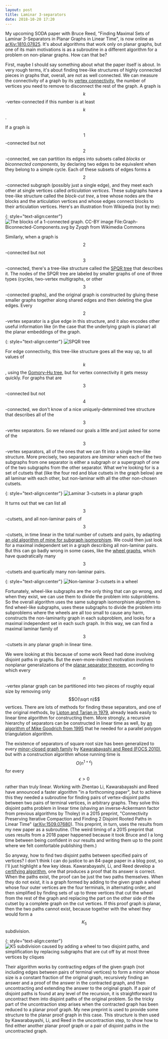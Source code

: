 ```yaml
---
layout: post
title: Laminar 3-separators
date: 2018-10-20 17:20
---
```

My upcoming SODA paper with Bruce Reed, "Finding Maximal Sets of Laminar 3-Separators in Planar Graphs in Linear Time", is now online as [arXiv:1810.07825](https://arxiv.org/abs/1810.07825). It's about algorithms that work only on planar graphs, but one of its main motivations is as a subroutine in a different algorithm for a problem on non-planar graphs. How can that be?

First, maybe I should say something about what the paper itself is about.
In very rough terms, it's about finding tree-like structures of highly connected pieces in graphs that, overall, are not as well connected. We can measure the connectivity of a graph by its [vertex connectivity](https://en.wikipedia.org/wiki/K-vertex-connected_graph), the number of vertices you need to remove to disconnect the rest of the graph. A graph is $$k$$-vertex-connected if this number is at least $$k$$.

If a graph is $$1$$-connected but not $$2$$-connected, we can partition its edges into subsets called _blocks_ or _biconnected components_, by declaring two edges to be equivalent when they belong to a simple cycle. Each of these subsets of edges forms a $$2$$-connected subgraph (possibly just a single edge), and they meet each other at single vertices called _articulation vertices_. These subgraphs have a tree-like structure called the _block-cut tree_, a tree whose nodes are the blocks and the articulation vertices and whose edges connect blocks to their articulation vertices. Here's an illustration from Wikipedia (not by me):

{: style="text-align:center"}
![The blocks of a 1-connected graph. CC-BY image File:Graph-Biconnected-Components.svg by Zyqqh from Wikimedia Commons]({{site.baseurl}}/assets/2018/block-cut.svg)

Similarly, when a graph is $$2$$-connected but not $$3$$-connected, there's a tree-like structure called the [SPQR tree](https://en.wikipedia.org/wiki/SPQR_tree) that describes it.
The nodes of the SPQR tree are labeled by smaller graphs of one of three types (cycles, two-vertex multigraphs, or other $$3$$-connected graphs), and the original graph is constructed by gluing these smaller graphs together along shared edges and then deleting the glue edges. Every $$2$$-vertex separator is a glue edge in this structure, and it also encodes other useful information like (in the case that the underlying graph is planar) all the planar embeddings of the graph.

{: style="text-align:center"}
![SPQR tree]({{site.baseurl}}/assets/2018/spqr.svg)

For edge connectivity, this tree-like structure goes all the way up, to all values of $$k$$, using the [Gomory–Hu tree](https://en.wikipedia.org/wiki/Gomory%E2%80%93Hu_tree), but for vertex connectivity it gets messy quickly.
For graphs that are $$3$$-connected but not $$4$$-connected, we don't know of a nice uniquely-determined tree structure that describes all of the $$3$$-vertex separators. So we relaxed our goals a little and just asked for some of the $$3$$-vertex separators, all of the ones that we can fit into a single tree-like structure. More precisely, two separators are _laminar_ when each of the two subgraphs from one separator is either a subgraph or a supergraph of one of the two subgraphs from the other separator. What we're looking for is a set of cutsets that (like the four red and blue cutsets in the graph below) are all laminar with each other, but non-laminar with all the other non-chosen cutsets.

{: style="text-align:center"}
![Laminar 3-cutsets in a planar graph]({{site.baseurl}}/assets/2018/laminar.svg)

It turns out that we can list all $$3$$-cutsets, and all non-laminar pairs of $$3$$-cutsets, in time linear in the total number of cutsets and pairs, by adapting [an old algorithm of mine for subgraph isomorphism](https://doi.org/10.7155/jgaa.00014). We could then just look for a maximal independent set in a graph describing all non-laminar pairs.
But this can go badly wrong in some cases, like the [wheel graphs](https://en.wikipedia.org/wiki/Wheel_graph), which have quadratically many $$3$$-cutsets and quartically many non-laminar pairs.

{: style="text-align:center"}
![Non-laminar 3-cutsets in a wheel]({{site.baseurl}}/assets/2018/non-laminar.svg)

Fortunately, wheel-like subgraphs are the only thing that can go wrong, and when they exist, we can use them to divide the problem into subproblems. So the overall algorithm uses the same subgraph isomorphism algorithm to find wheel-like subgraphs, uses these subgraphs to divide the problem into subproblems where the wheels are all too small to cause any harm, constructs the non-laminarity graph in each subproblem, and looks for a maximal independent set in each such graph. In this way, we can find a maximal laminar family of $$3$$-cutsets in any planar graph in linear time.

We were looking at this because of some work Reed had done involving disjoint paths in graphs. But the even-more-indirect motivation involves nonplanar generalizations of the [planar separator theorem](https://en.wikipedia.org/wiki/Planar_separator_theorem), according to which every $$n$$-vertex planar graph can be partitioned into two pieces of roughly equal size by removing only $$O(\sqrt n)$$ vertices. There are lots of methods for finding these separators, and one of the original methods, by [Lipton and Tarjan in 1979](https://doi.org/10.1137/0136016), already leads easily to linear time algorithm for constructing them. More strongly, a recursive hierarchy of separators can be constructed in linear time as well, by [an algorithm of Mike Goodrich from 1995](https://doi.org/10.1006/jcss.1995.1076) that he needed for a parallel polygon triangulation algorithm.

The existence of separators of square root size has been generalized to every [minor-closed graph family](https://en.wikipedia.org/wiki/Graph_minor) by [Kawarabayashi and Reed (FOCS 2010)](https://doi.org/10.1109/FOCS.2010.22), but with a construction algorithm whose running time is $$O(n^{1+\epsilon})$$ for every $$\epsilon>0$$ rather than truly linear. Working with Zhentao Li, Kawarabayashi and Reed have announced a faster algorithm "in a forthcoming paper", but to achieve this they needed a subroutine for finding pairs of vertex-disjoint paths between two pairs of terminal vertices, in arbitrary graphs. They solve this disjoint paths problem in linear time (shaving an inverse-Ackermann factor from previous algorithms by Tholey) in a 2015 preprint, "Connectivity Preserving Iterative Compaction and Finding 2 Disjoint Rooted Paths in Linear Time" ([arXiv:1509.07680](https://arxiv.org/abs/1509.07680)). This preprint, in turn, uses the results from my new paper as a subroutine. (The weird timing of a 2015 preprint that uses results from a 2018 paper happened because it took Bruce and I a long time between being confident in our results and writing them up to the point where we felt comfortable publishing them.)

So anyway, how to find two disjoint paths between specified pairs of vertices? I don't think I can do justice to an 84-page paper in a blog post, so I'll just highlight a few key ideas. Kawarabayashi, Li, and Reed develop a [certifying algorithm](https://en.wikipedia.org/wiki/Certifying_algorithm), one that produces a proof that its answer is correct. When the paths exist, the proof can be just the two paths themselves. When they do not exist, it is a graph formed
by adding to the given graph a wheel whose four outer vertices are the four terminals, in alternating order, and then simplified by finding sets of up to three vertices that cut the wheel from the rest of the graph and replacing the part on the other side of the cutset by a complete graph on the cut vertices. If this proof graph is planar, then the two paths cannot exist, because together with the wheel they would form a $$K_5$$ subdivision.

{: style="text-align:center"}
![K5 subdivision caused by adding a wheel to two disjoint paths, and simplification by replacing subgraphs that are cut off by at most three vertices by cliques]({{site.baseurl}}/assets/2018/k5-subdivision.svg)

Their algorithm works by contracting edges of the given graph (not including edges between pairs of terminal vertices) to form a minor whose size is a constant fraction of the original graph, recursively finding an answer and a proof of the answer in the contracted graph, and then uncontracting and extending the answer to the original graph. If a pair of disjoint paths is found at any level of the recursion, it is straightforward to uncontract them into disjoint paths of the original problem. So the tricky part of the uncontraction step arises when the contracted graph has been reduced to a planar proof graph. My new preprint is used to provide some structure to the planar proof graph in this case. This structure is then used by Kawarabayashi, Li, and Reed in the uncontraction step, to show how to find either another planar proof graph or a pair of disjoint paths in the uncontracted graph.